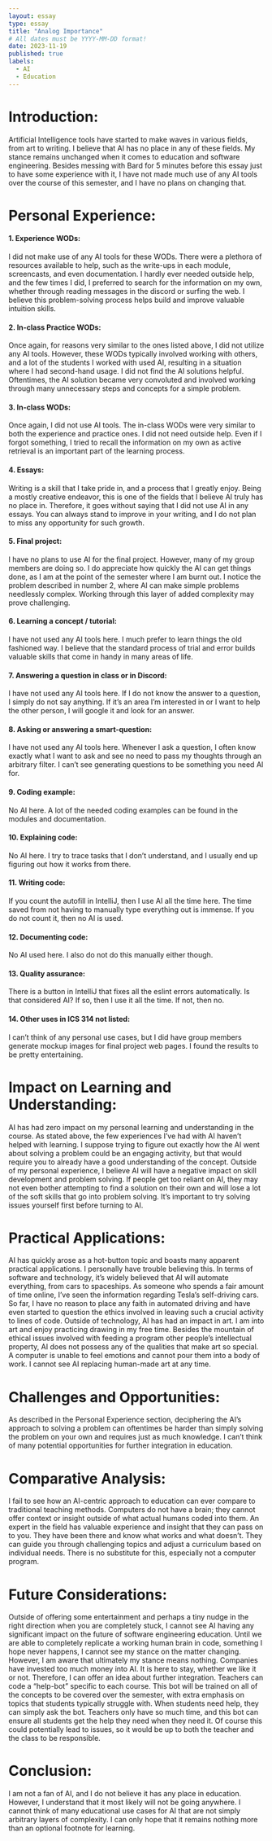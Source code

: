 ```yaml
---
layout: essay
type: essay
title: "Analog Importance"
# All dates must be YYYY-MM-DD format!
date: 2023-11-19
published: true
labels:
  - AI
  - Education
---
```

# Introduction:

Artificial Intelligence tools have started to make waves in various fields, from art to writing. I believe that AI has no place in any of these fields. My stance remains unchanged when it comes to education and software engineering. Besides messing with Bard for 5 minutes before this essay just to have some experience with it, I have not made much use of any AI tools over the course of this semester, and I have no plans on changing that. 


# Personal Experience:

#### 1. Experience WODs:

   I did not make use of any AI tools for these WODs. There were a plethora of resources available to help, such as the write-ups in each module, screencasts, and even documentation. I hardly ever needed outside help, and the few times I did, I preferred to search for the information on my own, whether through reading messages in the discord or surfing the web. I believe this problem-solving process helps build and improve valuable intuition skills.

#### 2. In-class Practice WODs:
   
   Once again, for reasons very similar to the ones listed above, I did not utilize any AI tools. However, these WODs typically involved working with others, and a lot of the students I worked with used AI, resulting in a situation where I had second-hand usage. I did not find the AI solutions helpful. Oftentimes, the AI solution became very convoluted and involved working through many unnecessary steps and concepts for a simple problem. 

#### 3. In-class WODs:

   Once again, I did not use AI tools. The in-class WODs were very similar to both the experience and practice ones. I did not need outside help. Even if I forgot something, I tried to recall the information on my own as active retrieval is an important part of the learning process. 

#### 4. Essays:

   Writing is a skill that I take pride in, and a process that I greatly enjoy. Being a mostly creative endeavor, this is one of the fields that I believe AI truly has no place in. Therefore, it goes without saying that I did not use AI in any essays. You can always stand to improve in your writing, and I do not plan to miss any opportunity for such growth.   

#### 5. Final project:
   
   I have no plans to use AI for the final project. However, many of my group members are doing so. I do appreciate how quickly the AI can get things done, as I am at the point of the semester where I am burnt out. I notice the problem described in number 2, where AI can make simple problems needlessly complex. Working through this layer of added complexity may prove challenging.  

#### 6. Learning a concept / tutorial:
   
   I have not used any AI tools here. I much prefer to learn things the old fashioned way. I believe that the standard process of trial and error builds valuable skills that come in handy in many areas of life. 

#### 7. Answering a question in class or in Discord:
   
   I have not used any AI tools here. If I do not know the answer to a question, I simply do not say anything. If it’s an area I’m interested in or I want to help the other person, I will google it and look for an answer. 

#### 8. Asking or answering a smart-question:
   
   I have not used any AI tools here. Whenever I ask a question, I often know exactly what I want to ask and see no need to pass my thoughts through an arbitrary filter. I can’t see generating questions to be something you need AI for. 

#### 9. Coding example:
  
   No AI here. A lot of the needed coding examples can be found in the modules and documentation. 

#### 10. Explaining code:
   
   No AI here. I try to trace tasks that I don’t understand, and I usually end up figuring out how it works from there. 

#### 11. Writing code:
   
   If you count the autofill in IntelliJ, then I use AI all the time here. The time saved from not having to manually type everything out is immense. If you do not count it, then no AI is used. 

#### 12. Documenting code:
   
   No AI used here. I also do not do this manually either though. 

#### 13. Quality assurance:
   
   There is a button in IntelliJ that fixes all the eslint errors automatically. Is that considered AI? If so, then I use it all the time. If not, then no. 

#### 14. Other uses in ICS 314 not listed:
   
   I can’t think of any personal use cases, but I did have group members generate mockup images for final project web pages. I found the results to be pretty entertaining. 



# Impact on Learning and Understanding: 

AI has had zero impact on my personal learning and understanding in the course. As stated above, the few experiences I’ve had with AI haven’t helped with learning. I suppose trying to figure out exactly how the AI went about solving a problem could be an engaging activity, but that would require you to already have a good understanding of the concept. Outside of my personal experience, I believe AI will have a negative impact on skill development and problem solving. If people get too reliant on AI, they may not even bother attempting to find a solution on their own and will lose a lot of the soft skills that go into problem solving. It’s important to try solving issues yourself first before turning to AI. 

# Practical Applications:
AI has quickly arose as a hot-button topic and boasts many apparent practical applications. I personally have trouble believing this. In terms of software and technology, it’s widely believed that AI will automate everything, from cars to spaceships. As someone who spends a fair amount of time online, I’ve seen the information regarding Tesla’s self-driving cars. So far, I have no reason to place any faith in automated driving and have even started to question the ethics involved in leaving such a crucial activity to lines of code. Outside of technology, AI has had an impact in art. I am into art and enjoy practicing drawing in my free time. Besides the mountain of ethical issues involved with feeding a program other people’s intellectual property, AI does not possess any of the qualities that make art so special. A computer is unable to feel emotions and cannot pour them into a body of work. I cannot see AI replacing human-made art at any time. 

# Challenges and Opportunities:
As described in the Personal Experience section, deciphering the AI’s approach to solving a problem can oftentimes be harder than simply solving the problem on your own and requires just as much knowledge. I can’t think of many potential opportunities for further integration in education. 

# Comparative Analysis:
I fail to see how an AI-centric approach to education can ever compare to traditional teaching methods. Computers do not have a brain; they cannot offer context or insight outside of what actual humans coded into them. An expert in the field has valuable experience and insight that they can pass on to you. They have been there and know what works and what doesn’t. They can guide you through challenging topics and adjust a curriculum based on individual needs. There is no substitute for this, especially not a computer program. 

# Future Considerations: 
Outside of offering some entertainment and perhaps a tiny nudge in the right direction when you are completely stuck, I cannot see AI having any significant impact on the future of software engineering education. Until we are able to completely replicate a working human brain in code, something I hope never happens, I cannot see my stance on the matter changing. However, I am aware that ultimately my stance means nothing. Companies have invested too much money into AI. It is here to stay, whether we like it or not. Therefore, I can offer an idea about further integration. Teachers can code a “help-bot” specific to each course. This bot will be trained on all of the concepts to be covered over the semester, with extra emphasis on topics that students typically struggle with. When students need help, they can simply ask the bot. Teachers only have so much time, and this bot can ensure all students get the help they need when they need it. Of course this could potentially lead to issues, so it would be up to both the teacher and the class to be responsible. 

# Conclusion: 
I am not a fan of AI, and I do not believe it has any place in education. However, I understand that it most likely will not be going anywhere. I cannot think of many educational use cases for AI that are not simply arbitrary layers of complexity. I can only hope that it remains nothing more than an optional footnote for learning. 
